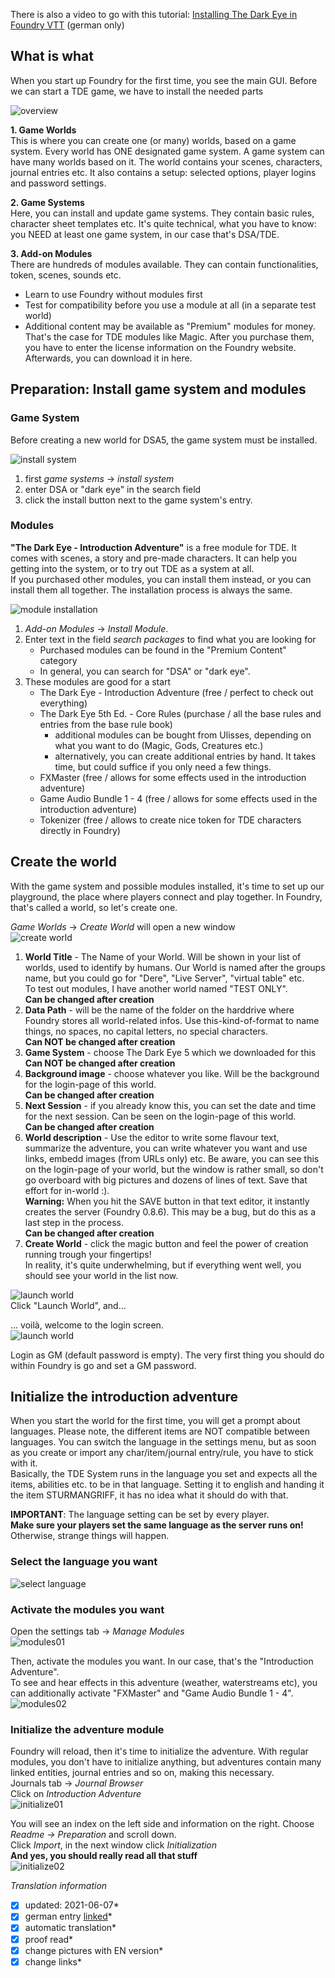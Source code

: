 There is also a video to go with this tutorial: [Installing The Dark Eye in Foundry VTT](https://www.youtube.com/watch?v=bzgb_pmw-bs) (german only)

## What is what
When you start up Foundry for the first time, you see the main GUI. Before we can start a TDE game, we have to install the needed parts  

![overview](images/en-create-world-01.jpg)  

**1. Game Worlds**  
   This is where you can create one (or many) worlds, based on a game system. Every world has ONE designated game system. A game system can have many worlds based on it. The world contains your scenes, characters, journal entries etc.
   It also contains a setup: selected options, player logins and password settings.  
   
**2. Game Systems**  
   Here, you can install and update game systems. They contain basic rules, character sheet templates etc.
   It's quite technical, what you have to know: you NEED at least one game system, in our case that's DSA/TDE.  
   
**3. Add-on Modules**  
   There are hundreds of modules available. They can contain functionalities, token, scenes, sounds etc.  
   - Learn to use Foundry without modules first
   - Test for compatibility before you use a module at all (in a separate test world)
   - Additional content may be available as "Premium" modules for money. That's the case for TDE modules like Magic. After you purchase them, you have to enter the license information on the Foundry website. Afterwards, you can download it in here.  

## Preparation: Install game system and modules  
### Game System  
Before creating a new world for DSA5, the game system must be installed.  
  
![install system](images/en-create-world-02.jpg)  
1. first *game systems* -> *install system*  
2. enter DSA or "dark eye" in the search field
3. click the install button next to the game system's entry.  

### Modules
**"The Dark Eye - Introduction Adventure"** is a free module for TDE. It comes with scenes, a story and pre-made characters. It can help you getting into the system, or to try out TDE as a system at all.  
If you purchased other modules, you can install them instead, or you can install them all together. The installation process is always the same.  

![module installation](images/en-create-world-03.jpg)  
1. *Add-on Modules* -> *Install Module*.
2. Enter text in the field *search packages* to find what you are looking for  
    - Purchased modules can be found in the "Premium Content" category
    - In general, you can search for "DSA" or "dark eye".  
3. These modules are good for a start
    - The Dark Eye - Introduction Adventure (free / perfect  to check out everything)
    - The Dark Eye 5th Ed. - Core Rules (purchase / all the base rules and entries from the base rule book)
      - additional modules can be bought from Ulisses, depending on what you want to do (Magic, Gods, Creatures etc.)
      - alternatively, you can create additional entries by hand. It takes time, but could suffice if you only need a few things.
    - FXMaster (free / allows for some effects used in the introduction adventure)  
    - Game Audio Bundle 1 - 4 (free / allows for some effects used in the introduction adventure)   
    - Tokenizer (free / allows to create nice token for TDE characters directly in Foundry)  

## Create the world
With the game system and possible modules installed, it's time to set up our playground, the place where players connect and play together. In Foundry, that's called a world, so let's create one.  

*Game Worlds* -> *Create World* will open a new window  
![create world](images/en-create-world-04.jpg)  

1. **World Title** - The Name of your World. Will be shown in your list of worlds, used to identify by humans. Our World is named after the groups name, but you could go for "Dere", "Live Server", "virtual table" etc.  
To test out modules, I have another world named "TEST ONLY".  
**Can be changed after creation**  
2. **Data Path** - will be the name of the folder on the harddrive where Foundry stores all world-related infos. Use this-kind-of-format to name things, no spaces, no capital letters, no special characters.  
**Can NOT be changed after creation**
3. **Game System** - choose The Dark Eye 5 which we downloaded for this  
**Can NOT be changed after creation**
4. **Background image** - choose whatever you like. Will be the background for the login-page of this world.  
**Can be changed after creation**
5. **Next Session** - if you already know this, you can set the date and time for the next session. Can be seen on the login-page of this world.  
**Can be changed after creation**
6. **World description** - Use the editor to write some flavour text, summarize the adventure, you can write whatever you want and use links, embedd images (from URLs only) etc. Be aware, you can see this on the login-page of your world, but the window is rather small, so don't go overboard with big pictures and dozens of lines of text. Save that effort for in-world :).  
**Warning:** When you hit the SAVE button in that text editor, it instantly creates the server (Foundry 0.8.6). This may be a bug, but do this as a last step in the process.  
**Can be changed after creation**
7. **Create World** - click the magic button and feel the power of creation running trough your fingertips!  
In reality, it's quite underwhelming, but if everything went well, you should see your world in the list now.  

![launch world](images/en-create-world-05.jpg)  
Click "Launch World", and...

... voilà, welcome to the login screen.  
![launch world](images/en-create-world-06.jpg)  

Login as GM (default password is empty). 
The very first thing you should do within Foundry is go and set a GM password.


## Initialize the introduction adventure 
When you start the world for the first time, you will get a prompt about languages. Please note, the different items are NOT compatible between languages. You can switch the language in the settings menu, but as soon as you create or import any char/item/journal entry/rule, you have to stick with it.  
Basically, the TDE System runs in the language you set and expects all the items, abilities etc. to be in that language. Setting it to english and handing it the item STURMANGRIFF, it has no idea what it should do with that.

**IMPORTANT**: The language setting can be set by every player.   
**Make sure your players set the same language as the server runs on!** Otherwise, strange things will happen.  

### Select the language you want
![select language](images/en-create-world-07.jpg)  

### Activate the modules you want  
Open the settings tab -> *Manage Modules*  
![modules01](images/en-create-world-08.jpg)

Then, activate the modules you want. In our case, that's the "Introduction Adventure".  
To see and hear effects in this adventure (weather, waterstreams etc), you can additionally activate "FXMaster" and "Game Audio Bundle 1 - 4".
![modules02](images/en-create-world-11.jpg)

### Initialize the adventure module  

Foundry will reload, then it's time to initialize the adventure. With regular modules, you don't have to initialize anything, but adventures contain many linked entities, journal entries and so on, making this necessary.  
Journals tab -> *Journal Browser*  
Click on *Introduction Adventure*  
![initialize01](images/en-create-world-13.jpg)  

You will see an index on the left side and information on the right. Choose *Readme -> Preparation* and scroll down.  
Click *Import*, in the next window click *Initialization*  
**And yes, you should really read all that stuff**  
![initialize02](images/en-create-world-15.jpg)



*Translation information*  
*[x] updated: 2021-06-07*  
*[x] german entry [linked](de/de-DSA_5_Welt_erstellen.md)*  
*[x] automatic translation*  
*[x] proof read*  
*[x] change pictures with EN version*
*[x] change links*  
